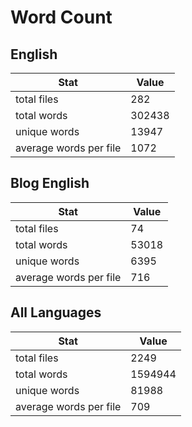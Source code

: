 # Word Count

## English

Stat | Value
---- | -----
total files | 282
total words | 302438
unique words | 13947
average words per file | 1072

## Blog English

Stat | Value
---- | -----
total files | 74
total words | 53018
unique words | 6395
average words per file | 716

## All Languages

Stat | Value
---- | -----
total files | 2249
total words | 1594944
unique words | 81988
average words per file | 709

